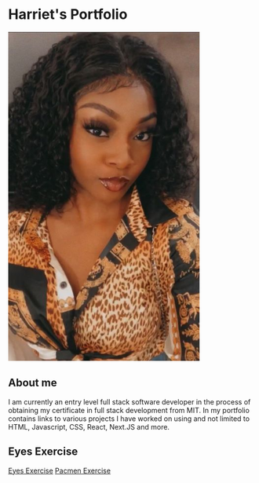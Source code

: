 # Harriet's Portfolio
<img src = "./obehi.jpg"/>

## About me
<p>I am currently an entry level full stack software developer in the process of obtaining my certificate in full stack development from MIT. In my portfolio contains links to various projects I have worked on using and not limited to HTML, Javascript, CSS, React, Next.JS and more.</p>

## Eyes Exercise
<a href = 'https://harrietebozele.github.io/eye-exercise/'>Eyes Exercise</a>
<a href = 'https://harrietebozele.github.io/Pacmen-Exercise/'>Pacmen Exercise</a>
